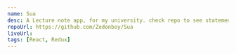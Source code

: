 ```yaml
---
name: Sua
desc: A Lecture note app, for my university. check repo to see statement of problem
repoUrl: https://github.com/Zedonboy/Sua
liveUrl:
tags: [React, Redux]
---
```

